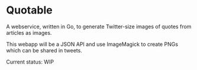 # Quotable

A webservice, written in Go, to generate Twitter-size images of quotes
from articles as images.

This webapp will be a JSON API and use ImageMagick to create PNGs which
can be shared in tweets.

Current status: WIP
